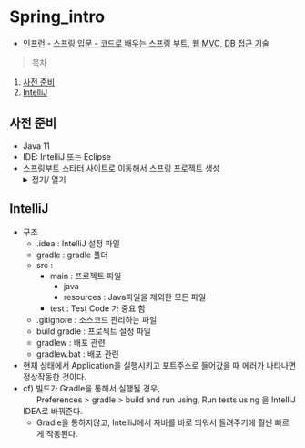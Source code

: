 # Spring_intro
 * 인프런 - [스프링 입문 - 코드로 배우는 스프링 부트, 웹 MVC, DB 접근 기술](https://inf.run/MysH)
 > 목차
 1. [사전 준비](#사전-준비)
 2. [IntelliJ](#IntelliJ)
 
## 사전 준비
  * Java 11
  * IDE: IntelliJ 또는 Eclipse
  * [스프링부트 스타터 사이트](https://start.spring.io)로 이동해서 스프링 프로젝트 생성 
    <details markdown="1">
      <summary>접기/ 열기</summary>
         <div>
          </br>
          ㅁ 스프링 부트 기반으로 스프링 관련 프로젝트를 만들어주는 사이트</br>
          </br>
          &nbsp;ㅇ Project(필요한 라이브러리를 가져오고, 빌드하는 라이프사이클을 관리해주는 툴)</br>
            &nbsp;&nbsp;&nbsp;- Maven Project : 과거에 사용</br>
            &nbsp;&nbsp;&nbsp;- Gradle Project : 최근에는 넘어오는 추세</br>
          </br>
          &nbsp;ㅇ Language - Java</br>
          </br>
          &nbsp;ㅇ Spring Boot</br>
            &nbsp;&nbsp;&nbsp;- 2.3.x</br>
          </br>
          &nbsp;ㅇ Project Metadata</br>
            &nbsp;&nbsp;&nbsp;- Group : com.example : com.spring</br>
            &nbsp;&nbsp;&nbsp;- Artifact : 빌드되었을 때 어떤 결과물 = 프로젝트 명과 비슷 : hello-spring</br>
            &nbsp;&nbsp;&nbsp;- Name, Description, Packagename </br>
          </br>
          &nbsp;ㅇ Dependencies(어떤 라이브러리를 땡겨 쓸 것인가?)</br>
            &nbsp;&nbsp;&nbsp;- Spring Web : 웹 프로젝트를 만들것이기에 사용</br> 
            &nbsp;&nbsp;&nbsp;- Thymeleaf : HTML을 만들어주는 탬플릿 엔진</br>
          </br>
          GENERATE : 다운로드
        </div>
    </details>
    
## IntelliJ
  * 구조
    - .idea : IntelliJ 설정 파일
    - gradle : gradle 폴더
    - src : 
      - main : 프로젝트 파일
        - java
        - resources : Java파일을 제외한 모든 파일
      - test : Test Code 가 중요 함
    - .gitignore : 소스코드 관리하는 파일
    - build.gradle : 프로젝트 설정 파일
    - gradlew : 배포 관련
    - gradlew.bat : 배포 관련
  * 현재 상태에서 Application을 실행시키고 포트주소로 들어갔을 때 에러가 나타나면 정상작동한 것이다.
  * cf) 빌드가 Gradle을 통해서 실행될 경우, </br>
    &nbsp;&nbsp;&nbsp;&nbsp;&nbsp;&nbsp;Preferences > gradle > build and run using, Run tests using 을 IntelliJ IDEA로 바꿔준다.
    * Gradle을 통하지않고, IntelliJ에서 자바를 바로 띄워서 돌려주기에 훨씬 빠르게 작동된다.
